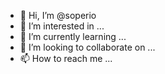 - 👋 Hi, I’m @soperio
- 👀 I’m interested in ...
- 🌱 I’m currently learning ...
- 💞️ I’m looking to collaborate on ...
- 📫 How to reach me ...

<!---
soperio/soperio is a ✨ special ✨ repository because its `README.md` (this file) appears on your GitHub profile.
You can click the Preview link to take a look at your changes.
--->
